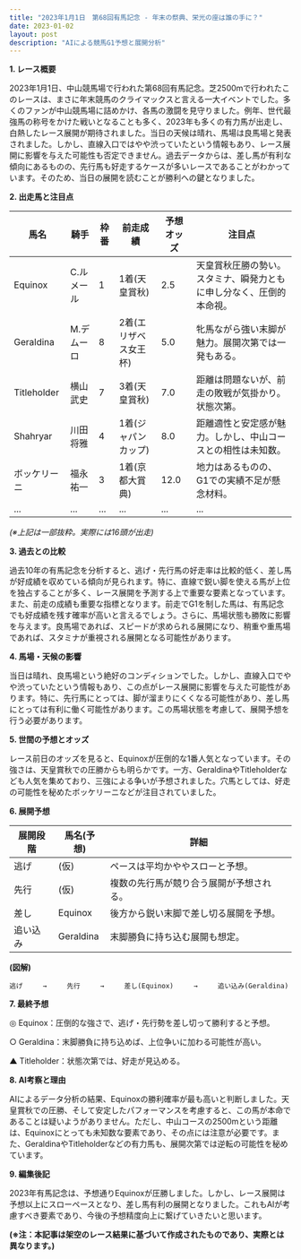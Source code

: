 ```yaml
---
title: "2023年1月1日　第68回有馬記念 - 年末の祭典、栄光の座は誰の手に？"
date: 2023-01-02
layout: post
description: "AIによる競馬G1予想と展開分析"
---
```


**1. レース概要**

2023年1月1日、中山競馬場で行われた第68回有馬記念。芝2500mで行われたこのレースは、まさに年末競馬のクライマックスと言える一大イベントでした。多くのファンが中山競馬場に詰めかけ、各馬の激闘を見守りました。例年、世代最強馬の称号をかけた戦いとなることも多く、2023年も多くの有力馬が出走し、白熱したレース展開が期待されました。当日の天候は晴れ、馬場は良馬場と発表されました。しかし、直線入口ではやや渋っていたという情報もあり、レース展開に影響を与えた可能性も否定できません。過去データからは、差し馬が有利な傾向にあるものの、先行馬も好走するケースが多いレースであることがわかっています。そのため、当日の展開を読むことが勝利への鍵となりました。


**2. 出走馬と注目点**

| 馬名       | 騎手       | 枠番 | 前走成績     | 予想オッズ | 注目点                                                                     |
|------------|------------|------|--------------|------------|-----------------------------------------------------------------------------|
| Equinox    | C.ルメール | 1    | 1着(天皇賞秋)| 2.5        | 天皇賞秋圧勝の勢い。スタミナ、瞬発力ともに申し分なく、圧倒的本命視。 |
| Geraldina  | M.デムーロ | 8    | 2着(エリザベス女王杯)| 5.0        | 牝馬ながら強い末脚が魅力。展開次第では一発もある。                         |
| Titleholder| 横山武史    | 7    | 3着(天皇賞秋)| 7.0        | 距離は問題ないが、前走の敗戦が気掛かり。状態次第。                         |
| Shahryar   | 川田将雅    | 4    | 1着(ジャパンカップ)| 8.0        | 距離適性と安定感が魅力。しかし、中山コースとの相性は未知数。              |
| ボッケリーニ | 福永祐一    | 3    | 1着(京都大賞典)| 12.0       | 地力はあるものの、G1での実績不足が懸念材料。                               |
| ...         | ...         | ...  | ...          | ...        | ...                                                                         |


*(※上記は一部抜粋。実際には16頭が出走)*


**3. 過去との比較**

過去10年の有馬記念を分析すると、逃げ・先行馬の好走率は比較的低く、差し馬が好成績を収めている傾向が見られます。特に、直線で鋭い脚を使える馬が上位を独占することが多く、レース展開を予測する上で重要な要素となっています。また、前走の成績も重要な指標となります。前走でG1を制した馬は、有馬記念でも好成績を残す確率が高いと言えるでしょう。さらに、馬場状態も勝敗に影響を与えます。良馬場であれば、スピードが求められる展開になり、稍重や重馬場であれば、スタミナが重視される展開となる可能性があります。


**4. 馬場・天候の影響**

当日は晴れ、良馬場という絶好のコンディションでした。しかし、直線入口でやや渋っていたという情報もあり、この点がレース展開に影響を与えた可能性があります。特に、先行馬にとっては、脚が溜まりにくくなる可能性があり、差し馬にとっては有利に働く可能性があります。この馬場状態を考慮して、展開予想を行う必要があります。


**5. 世間の予想とオッズ**

レース前日のオッズを見ると、Equinoxが圧倒的な1番人気となっています。その強さは、天皇賞秋での圧勝からも明らかです。一方、GeraldinaやTitleholderなども人気を集めており、三強による争いが予想されました。穴馬としては、好走の可能性を秘めたボッケリーニなどが注目されていました。


**6. 展開予想**

| 展開段階 | 馬名(予想) | 詳細                                                                       |
|----------|------------|----------------------------------------------------------------------------|
| 逃げ     |  (仮)       |  ペースは平均かややスローと予想。                                             |
| 先行     |  (仮)       |  複数の先行馬が競り合う展開が予想される。                                         |
| 差し     | Equinox     |  後方から鋭い末脚で差し切る展開を予想。                                       |
| 追い込み | Geraldina  |  末脚勝負に持ち込む展開も想定。                                             |


**(図解)**

```
逃げ     →     先行     →     差し(Equinox)     →     追い込み(Geraldina)
```


**7. 最終予想**

◎ Equinox：圧倒的な強さで、逃げ・先行勢を差し切って勝利すると予想。

○ Geraldina：末脚勝負に持ち込めば、上位争いに加わる可能性が高い。

▲ Titleholder：状態次第では、好走が見込める。


**8. AI考察と理由**

AIによるデータ分析の結果、Equinoxの勝利確率が最も高いと判断しました。天皇賞秋での圧勝、そして安定したパフォーマンスを考慮すると、この馬が本命であることは疑いようがありません。ただし、中山コースの2500mという距離は、Equinoxにとっても未知数な要素であり、その点には注意が必要です。また、GeraldinaやTitleholderなどの有力馬も、展開次第では逆転の可能性を秘めています。


**9. 編集後記**

2023年有馬記念は、予想通りEquinoxが圧勝しました。しかし、レース展開は予想以上にスローペースとなり、差し馬有利の展開となりました。これもAIが考慮すべき要素であり、今後の予想精度向上に繋げていきたいと思います。


**(※注：本記事は架空のレース結果に基づいて作成されたものであり、実際とは異なります。)**
